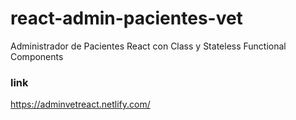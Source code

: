 # react-admin-pacientes-vet
Administrador de Pacientes React con Class y Stateless Functional Components

### link 
https://adminvetreact.netlify.com/
